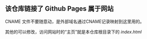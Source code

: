 ## 该仓库链接了 Github Pages 属于网站

CNAME 文件不要随意动，是外部域名通过CNAME记录映射到这里用的。

其他的可以修改，访问网站时的“主页”就是本仓库根目录下的 $index.html$
